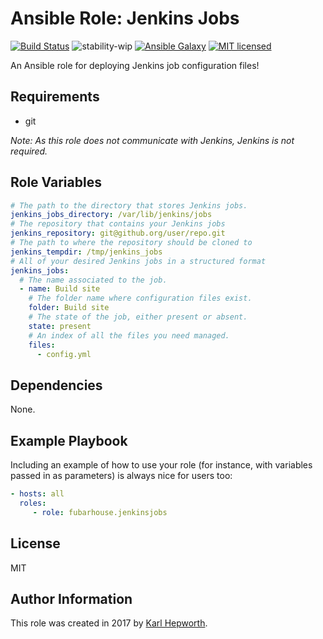 Ansible Role: Jenkins Jobs
=========

[![Build Status](https://travis-ci.org/fubarhouse/ansible-role-jenkinsjobs.svg?branch=master)](https://travis-ci.org/fubarhouse/ansible-role-golang)
![stability-wip](https://img.shields.io/badge/stability-work_in_progress-lightgrey.svg)
[![Ansible Galaxy](https://img.shields.io/ansible/role/0000.svg)](https://galaxy.ansible.com/fubarhouse/jenkinsjobs)
[![MIT licensed](https://img.shields.io/badge/license-MIT-blue.svg)](https://raw.githubusercontent.com/fubarhouse/ansible-role-jenkinsjobs/master/LICENSE)

An Ansible role for deploying Jenkins job configuration files!

Requirements
------------

* git

*Note: As this role does not communicate with Jenkins, Jenkins is not required.*

Role Variables
--------------

```yaml
# The path to the directory that stores Jenkins jobs.
jenkins_jobs_directory: /var/lib/jenkins/jobs
# The repository that contains your Jenkins jobs
jenkins_repository: git@github.org/user/repo.git
# The path to where the repository should be cloned to
jenkins_tempdir: /tmp/jenkins_jobs
# All of your desired Jenkins jobs in a structured format
jenkins_jobs:
  # The name associated to the job.
  - name: Build site
    # The folder name where configuration files exist.
    folder: Build site
    # The state of the job, either present or absent.
    state: present
    # An index of all the files you need managed.
    files:
      - config.yml
```

Dependencies
------------

None.

Example Playbook
----------------

Including an example of how to use your role (for instance, with variables passed in as parameters) is always nice for users too:

```yaml
- hosts: all
  roles:
     - role: fubarhouse.jenkinsjobs
```

License
-------

MIT

Author Information
------------------


This role was created in 2017 by [Karl Hepworth](https://twitter.com/fubarhouse).
